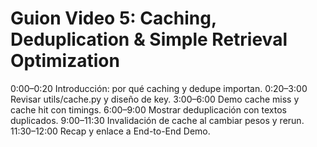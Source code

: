 # Guion Video 5: Caching, Deduplication & Simple Retrieval Optimization

0:00–0:20 Introducción: por qué caching y dedupe importan.
0:20–3:00 Revisar utils/cache.py y diseño de key.
3:00–6:00 Demo cache miss y cache hit con timings.
6:00–9:00 Mostrar deduplicación con textos duplicados.
9:00–11:30 Invalidación de cache al cambiar pesos y rerun.
11:30–12:00 Recap y enlace a End-to-End Demo.
